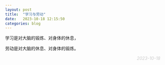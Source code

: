```yaml
---
layout: post
title:  "学习与劳动"
date:   2023-10-18 12:15:50
categories: blog
---
```


学习是对大脑的锻炼、对身体的休息，

劳动是对大脑的休息、对身体的锻炼。

<p align="right" style="color:#ccc; font-style:italic;">2023-10-18</p>